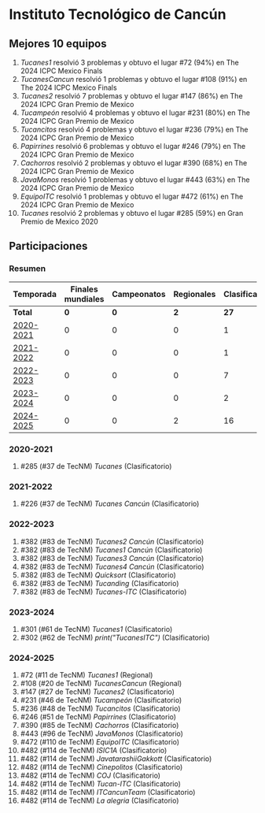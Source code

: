 ---
---

# Instituto Tecnológico de Cancún

## Mejores 10 equipos

1. _Tucanes1_ resolvió 3 problemas y obtuvo el lugar #72 (94%) en The 2024 ICPC Mexico Finals
1. _TucanesCancun_ resolvió 1 problemas y obtuvo el lugar #108 (91%) en The 2024 ICPC Mexico Finals
1. _Tucanes2_ resolvió 7 problemas y obtuvo el lugar #147 (86%) en The 2024 ICPC Gran Premio de Mexico
1. _Tucampeón_ resolvió 4 problemas y obtuvo el lugar #231 (80%) en The 2024 ICPC Gran Premio de Mexico
1. _Tucancitos_ resolvió 4 problemas y obtuvo el lugar #236 (79%) en The 2024 ICPC Gran Premio de Mexico
1. _Papirrines_ resolvió 6 problemas y obtuvo el lugar #246 (79%) en The 2024 ICPC Gran Premio de Mexico
1. _Cachorros_ resolvió 2 problemas y obtuvo el lugar #390 (68%) en The 2024 ICPC Gran Premio de Mexico
1. _JavaMonos_ resolvió 1 problemas y obtuvo el lugar #443 (63%) en The 2024 ICPC Gran Premio de Mexico
1. _EquipoITC_ resolvió 1 problemas y obtuvo el lugar #472 (61%) en The 2024 ICPC Gran Premio de Mexico
1. _Tucanes_ resolvió 2 problemas y obtuvo el lugar #285 (59%) en Gran Premio de Mexico 2020

## Participaciones

### Resumen

| Temporada | Finales mundiales | Campeonatos | Regionales | Clasificatorios | Equipos |
| --- | --- | --- | --- | --- | --- |
| **Total** | **0** | **0** | **2** | **27** | **27** |
| [2020-2021](#2020-2021) | 0 | 0 | 0 | 1 | 1 |
| [2021-2022](#2021-2022) | 0 | 0 | 0 | 1 | 1 |
| [2022-2023](#2022-2023) | 0 | 0 | 0 | 7 | 7 |
| [2023-2024](#2023-2024) | 0 | 0 | 0 | 2 | 2 |
| [2024-2025](#2024-2025) | 0 | 0 | 2 | 16 | 16 |

### 2020-2021

1. #285 (#37 de TecNM) _Tucanes_ (Clasificatorio)

### 2021-2022

1. #226 (#37 de TecNM) _Tucanes Cancún_ (Clasificatorio)

### 2022-2023

1. #382 (#83 de TecNM) _Tucanes2 Cancún_ (Clasificatorio)
1. #382 (#83 de TecNM) _Tucanes1 Cancún_ (Clasificatorio)
1. #382 (#83 de TecNM) _Tucanes3 Cancún_ (Clasificatorio)
1. #382 (#83 de TecNM) _Tucanes4 Cancún_ (Clasificatorio)
1. #382 (#83 de TecNM) _Quicksort_ (Clasificatorio)
1. #382 (#83 de TecNM) _Tucanding_ (Clasificatorio)
1. #382 (#83 de TecNM) _Tucanes-ITC_ (Clasificatorio)

### 2023-2024

1. #301 (#61 de TecNM) _Tucanes1_ (Clasificatorio)
1. #302 (#62 de TecNM) _print("TucanesITC")_ (Clasificatorio)

### 2024-2025

1. #72 (#11 de TecNM) _Tucanes1_ (Regional)
1. #108 (#20 de TecNM) _TucanesCancun_ (Regional)
1. #147 (#27 de TecNM) _Tucanes2_ (Clasificatorio)
1. #231 (#46 de TecNM) _Tucampeón_ (Clasificatorio)
1. #236 (#48 de TecNM) _Tucancitos_ (Clasificatorio)
1. #246 (#51 de TecNM) _Papirrines_ (Clasificatorio)
1. #390 (#85 de TecNM) _Cachorros_ (Clasificatorio)
1. #443 (#96 de TecNM) _JavaMonos_ (Clasificatorio)
1. #472 (#110 de TecNM) _EquipoITC_ (Clasificatorio)
1. #482 (#114 de TecNM) _ISIC1A_ (Clasificatorio)
1. #482 (#114 de TecNM) _JavatarashiiGakkott_ (Clasificatorio)
1. #482 (#114 de TecNM) _Cinepolitos_ (Clasificatorio)
1. #482 (#114 de TecNM) _COJ_ (Clasificatorio)
1. #482 (#114 de TecNM) _Tucan-ITC_ (Clasificatorio)
1. #482 (#114 de TecNM) _ITCancunTeam_ (Clasificatorio)
1. #482 (#114 de TecNM) _La alegria_ (Clasificatorio)




